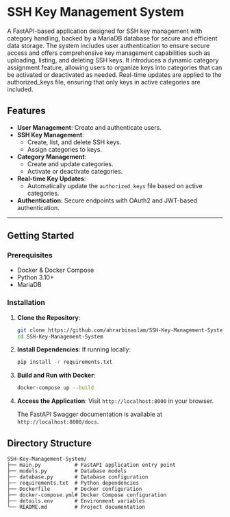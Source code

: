 # SSH Key Management System

A FastAPI-based application designed for SSH key management with category handling, backed by a MariaDB database for secure and efficient data storage. The system includes user authentication to ensure secure access and offers comprehensive key management capabilities such as uploading, listing, and deleting SSH keys. It introduces a dynamic category assignment feature, allowing users to organize keys into categories that can be activated or deactivated as needed. Real-time updates are applied to the authorized_keys file, ensuring that only keys in active categories are included.

## Features

- **User Management**: Create and authenticate users.
- **SSH Key Management**:
  - Create, list, and delete SSH keys.
  - Assign categories to keys.
- **Category Management**:
  - Create and update categories.
  - Activate or deactivate categories.
- **Real-time Key Updates**:
  - Automatically update the `authorized_keys` file based on active categories.
- **Authentication**: Secure endpoints with OAuth2 and JWT-based authentication.

---

## Getting Started

### Prerequisites

- Docker & Docker Compose
- Python 3.10+
- MariaDB

### Installation

1. **Clone the Repository**:
   ```bash
   git clone https://github.com/ahrarbinaslam/SSH-Key-Management-System.git
   cd SSH-Key-Management-System
   ```

2. **Install Dependencies**:
   If running locally:
   ```bash
   pip install -r requirements.txt
   ```

3. **Build and Run with Docker**:
   ```bash
   docker-compose up --build
   ```

4. **Access the Application**:
   Visit `http://localhost:8000` in your browser. 

   The FastAPI Swagger documentation is available at `http://localhost:8000/docs`.

## Directory Structure

```
SSH-Key-Management-System/
├── main.py           # FastAPI application entry point
├── models.py         # Database models
├── database.py       # Database configuration
├── requirements.txt  # Python dependencies
├── Dockerfile        # Docker configuration
├── docker-compose.yml# Docker Compose configuration
├── details.env       # Environment variables
└── README.md         # Project documentation

